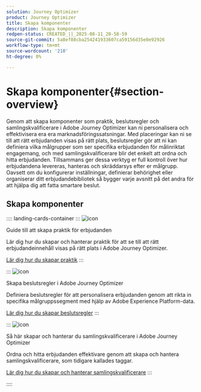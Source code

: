 ```yaml
---
solution: Journey Optimizer
product: Journey Optimizer
title: Skapa komponenter
description: Skapa komponenter
redpen-status: CREATED_||_2025-08-11_20-58-59
source-git-commit: 5a8ef88cba254241933607ca59156d35e0e92926
workflow-type: tm+mt
source-wordcount: '210'
ht-degree: 0%

---
```



# Skapa komponenter{#section-overview}

Genom att skapa komponenter som praktik, beslutsregler och samlingskvalificerare i Adobe Journey Optimizer kan ni personalisera och effektivisera era era marknadsföringssatsningar. Med placeringar kan ni se till att rätt erbjudanden visas på rätt plats, beslutsregler gör att ni kan definiera vilka målgrupper som ser specifika erbjudanden för målinriktat engagemang, och med samlingskvalificerare blir det enkelt att ordna och hitta erbjudanden. Tillsammans ger dessa verktyg er full kontroll över hur erbjudandena levereras, hanteras och skräddarsys efter er målgrupp. Oavsett om du konfigurerar inställningar, definierar behörighet eller organiserar ditt erbjudandebibliotek så bygger varje avsnitt på det andra för att hjälpa dig att fatta smartare beslut.

## Skapa komponenter

:::: landing-cards-container
:::
![icon](https://cdn.experienceleague.adobe.com/icons/list-check.svg?lang=sv-SE)

Guide till att skapa praktik för erbjudanden

Lär dig hur du skapar och hanterar praktik för att se till att rätt erbjudandeinnehåll visas på rätt plats i Adobe Journey Optimizer.

[Lär dig hur du skapar praktik](../using/offers/offer-library/creating-placements.md)
:::

:::
![icon](https://cdn.experienceleague.adobe.com/icons/bullseye.svg?lang=sv-SE)

Skapa beslutsregler i Adobe Journey Optimizer

Definiera beslutsregler för att personalisera erbjudanden genom att rikta in specifika målgruppssegment med hjälp av Adobe Experience Platform-data.

[Lär dig hur du skapar beslutsregler](../using/offers/offer-library/creating-decision-rules.md)
:::

:::
![icon](https://cdn.experienceleague.adobe.com/icons/tags.svg?lang=sv-SE)

Så här skapar och hanterar du samlingskvalificerare i Adobe Journey Optimizer

Ordna och hitta erbjudanden effektivare genom att skapa och hantera samlingskvalificerare, som tidigare kallades taggar.

[Lär dig hur du skapar och hanterar samlingskvalificerare](../using/offers/offer-library/creating-tags.md)
:::

::::
